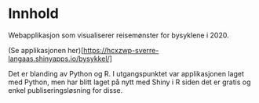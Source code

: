 # Innhold

Webapplikasjon som visualiserer reisemønster for bysyklene i 2020.

(Se applikasjonen her)[https://hcxzwp-sverre-langaas.shinyapps.io/bysykkel/]

Det er blanding av Python og R. I utgangspunktet var applikasjonen laget med Python, men har blitt laget på nytt med Shiny i R siden det er gratis og enkel publiseringsløsning for disse. 
